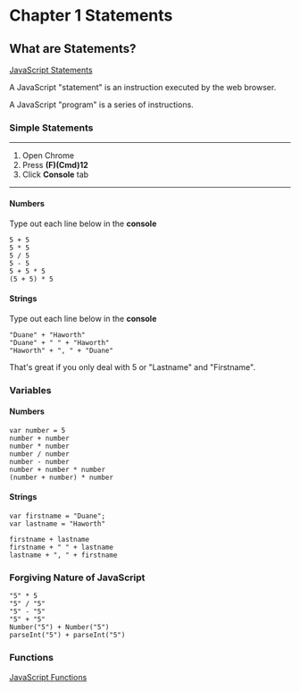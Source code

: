 # Chapter 1 Statements
## What are Statements?

[JavaScript Statements](https://www.w3schools.com/js/js_statements.asp)

A JavaScript "statement" is an instruction executed by the web browser.

A JavaScript "program" is a series of instructions.

### Simple Statements
****
1. Open Chrome
2. Press **(F)(Cmd)12**
3. Click **Console** tab
****
#### Numbers
Type out each line below in the **console**

    5 + 5
    5 * 5
    5 / 5
    5 - 5
    5 + 5 * 5
    (5 + 5) * 5

#### Strings
Type out each line below in the **console**

    "Duane" + "Haworth"
    "Duane" + " " + "Haworth"
    "Haworth" + ", " + "Duane"

That's great if you only deal with 5 or "Lastname" and "Firstname".

### Variables
#### Numbers
    var number = 5
    number + number
    number * number
    number / number
    number - number
    number + number * number
    (number + number) * number

#### Strings
    var firstname = "Duane";
    var lastname = "Haworth"

    firstname + lastname
    firstname + " " + lastname
    lastname + ", " + firstname

### Forgiving Nature of JavaScript

    "5" * 5
    "5" / "5"
    "5" - "5"
    "5" + "5"
    Number("5") + Number("5")
    parseInt("5") + parseInt("5")

### Functions

[JavaScript Functions](https://www.w3schools.com/js/js_functions.asp)

